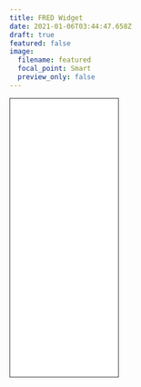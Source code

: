 ```yaml
---
title: FRED Widget
date: 2021-01-06T03:44:47.658Z
draft: true
featured: false
image:
  filename: featured
  focal_point: Smart
  preview_only: false
---
```

<iframe style="border: 1px solid #333333; overflow: hidden; width: 190px; height: 490px;" src="//research.stlouisfed.org/fred-glance-widget.php" height="240" width="320" frameborder="0" scrolling="no"></iframe>